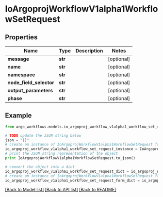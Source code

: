 # IoArgoprojWorkflowV1alpha1WorkflowSetRequest


## Properties

Name | Type | Description | Notes
------------ | ------------- | ------------- | -------------
**message** | **str** |  | [optional] 
**name** | **str** |  | [optional] 
**namespace** | **str** |  | [optional] 
**node_field_selector** | **str** |  | [optional] 
**output_parameters** | **str** |  | [optional] 
**phase** | **str** |  | [optional] 

## Example

```python
from argo_workflows.models.io_argoproj_workflow_v1alpha1_workflow_set_request import IoArgoprojWorkflowV1alpha1WorkflowSetRequest

# TODO update the JSON string below
json = "{}"
# create an instance of IoArgoprojWorkflowV1alpha1WorkflowSetRequest from a JSON string
io_argoproj_workflow_v1alpha1_workflow_set_request_instance = IoArgoprojWorkflowV1alpha1WorkflowSetRequest.from_json(json)
# print the JSON string representation of the object
print IoArgoprojWorkflowV1alpha1WorkflowSetRequest.to_json()

# convert the object into a dict
io_argoproj_workflow_v1alpha1_workflow_set_request_dict = io_argoproj_workflow_v1alpha1_workflow_set_request_instance.to_dict()
# create an instance of IoArgoprojWorkflowV1alpha1WorkflowSetRequest from a dict
io_argoproj_workflow_v1alpha1_workflow_set_request_form_dict = io_argoproj_workflow_v1alpha1_workflow_set_request.from_dict(io_argoproj_workflow_v1alpha1_workflow_set_request_dict)
```
[[Back to Model list]](../README.md#documentation-for-models) [[Back to API list]](../README.md#documentation-for-api-endpoints) [[Back to README]](../README.md)


